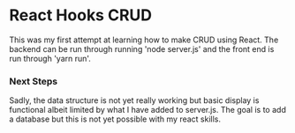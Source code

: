 # React Hooks CRUD


This was my first attempt at learning how to make CRUD using React.
The backend can be run through running 'node server.js' and the front end is run through 'yarn run'.

  
### Next Steps

Sadly, the data structure is not yet really working but basic display is functional albeit limited by what I have added to server.js.  The goal is to add a database but this is not yet possible with my react skills.
